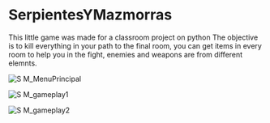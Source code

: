 # SerpientesYMazmorras
This little game was made for a classroom project on python
The objective is to kill everything in your path to the final room, you can get items in every room to help you in the fight, enemies and weapons are from different elemnts.

![S M_MenuPrincipal](https://user-images.githubusercontent.com/63097148/167393827-7a8b65dd-51ac-4abe-8e8a-6d85f7f7fb5c.png)

![S M_gameplay1](https://user-images.githubusercontent.com/63097148/167393821-ea1b8b33-c4a9-418f-b0b7-0c8cc80dcbf1.png)

![S M_gameplay2](https://user-images.githubusercontent.com/63097148/167393824-75b3ba96-3619-4a24-b5fc-8da53fb37dd6.png)
